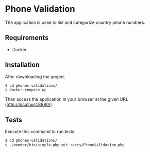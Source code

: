 Phone Validation 
========================

The application is used to list and categorize country phone numbers.

Requirements
------------
* Docker

Installation
-----
After downloading the project

```bash
$ cd phones-validations/
$ docker-compose up
```

Then access the application in your browser at the given URL (<http://localhost:8880/>).

Tests
-----

Execute this command to run tests:

```bash
$ cd phones-validations/
$ ./vendor/bin/simple-phpunit tests/PhoneValidation.php
```



